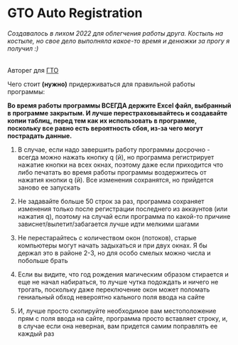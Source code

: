 # GTO Auto Registration

###### Создавалось в лихом 2022 для облегчения работы друга. Костыль на костыле, но свое дело выполняла какое-то время и денюжки за прогу я получил :)

Авторег для [ГТО](https://user.gto.ru/user/register)

Чего стоит **(нужно)** придерживаться для правильной работы программы:

   **Во время работы программы ВСЕГДА держите Excel файл, выбранный в программе
   закрытым. И лучше перестраховывайтесь и создавайте копии таблиц, перед тем 
   как их использовать в программе, поскольку все равно есть вероятность сбоя,
   из-за чего могут пострадать данные.**

1. В случае, если надо завершить работу программы досрочно - всегда можно нажать
   кнопку q (й), но программа регистрирует нажатие кнопки на всех окнах, поэтому
   даже если приходится что либо печатать во время работы программы воздержитесь
   от нажатия кнопки q (й). Все изменения сохранятся, но прийдется заново ее запускать

2. Не задавайте больше 50 строк за раз, программа сохраняет изменения только после
   регистрации последнего из аккаунтов (или нажатия q), поэтому на случай если
   программа по какой-то причине зависнет/вылетит/забагается лучше идти мелкими шагами

3. Не перестарайтесь с количеством окон (потоков), старые компьютеры могут начать
   задыхаться и при двух окнах. Я бы держал это в районе 2-3, но для особо смелых
   можно числа и побольше брать

4. Если вы видите, что год рождения магическим образом стирается и еще не начал набираться,
   то лучше чутка подождать и ничего не трогать, поскольку даже переключение окон
   может поломать гениальный обход невероятно кального поля ввода на сайте

5. И, лучше просто скопируйте необходимое вам местоположение прям с поля ввода на сайте,
   программа просто вставляет строку, и, в случае если она неверная, вам придется самим
   поправлять ее каждый раз

